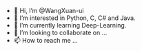 - 👋 Hi, I’m @WangXuan-ui
- 👀 I’m interested in Python, C, C# and Java.
- 🌱 I’m currently learning Deep-Learning.
- 💞️ I’m looking to collaborate on ...
- 📫 How to reach me ...

<!---
WangXuan-ui/WangXuan-ui is a ✨ special ✨ repository because its `README.md` (this file) appears on your GitHub profile.
You can click the Preview link to take a look at your changes.
--->

